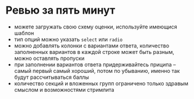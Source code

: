 # Ревью за пять минут

- можете загружать свою схему оценки, используйте имеющися шаблон
- тип опций можно указать `select` или `radio`
- можно добавлять колонки с вариантами ответа, количество заполненных вариантов в каждой строке может быть разным, можно оставлять пропуски
- при заполнении вариантов ответа придерживайтесь приципа – самый первый самый хороший, потом по убыванию, именно так будут рассчитываться баллы
- количество секций и вложенных групп ограничено только здравым смыслом и возможностями стримлита

